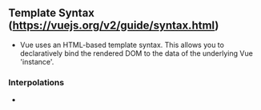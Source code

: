 ## Template Syntax (https://vuejs.org/v2/guide/syntax.html)
- Vue uses an HTML-based template syntax. This allows you to declaratively bind the rendered DOM to the data of the underlying Vue 'instance'.

### Interpolations
- 
